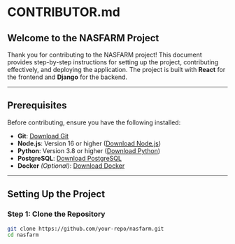 # CONTRIBUTOR.md

## Welcome to the NASFARM Project

Thank you for contributing to the NASFARM project! This document provides step-by-step instructions for setting up the project, contributing effectively, and deploying the application. The project is built with **React** for the frontend and **Django** for the backend.

---

## Prerequisites

Before contributing, ensure you have the following installed:

- **Git**: [Download Git](https://git-scm.com/)
- **Node.js**: Version 16 or higher ([Download Node.js](https://nodejs.org/))
- **Python**: Version 3.8 or higher ([Download Python](https://www.python.org/))
- **PostgreSQL**: [Download PostgreSQL](https://www.postgresql.org/download/)
- **Docker** *(Optional)*: [Download Docker](https://www.docker.com/)

---

## Setting Up the Project

### Step 1: Clone the Repository
```bash
git clone https://github.com/your-repo/nasfarm.git
cd nasfarm


